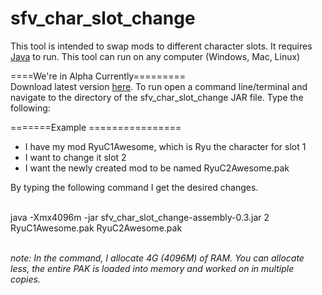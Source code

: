 # sfv_char_slot_change
This tool is intended to swap mods to different character slots.  It requires <a href="https://www.oracle.com/technetwork/java/javase/downloads/jdk13-downloads-5672538.html">Java</a> to run.  This tool can run on any computer (Windows, Mac, Linux)

====We're in Alpha Currently=========<br>
Download latest version <a href="https://drive.google.com/open?id=1_RgkQUQFVC7k0iBBzfBp6oW0VtBdyncf">here</a>.
To run open a command line/terminal and navigate to the directory of the sfv_char_slot_change JAR file. Type the following:

=======Example ================<br>
<ul>
<li>I have my mod RyuC1Awesome, which is Ryu the character for slot 1</li>
<li>I want to change it slot 2</li>
<li>I want the newly created mod to be named RyuC2Awesome.pak</li>
</ul>
By typing the following command I get the desired changes.<br><br>

java -Xmx4096m -jar sfv_char_slot_change-assembly-0.3.jar 2 RyuC1Awesome.pak RyuC2Awesome.pak

<br><i>note: In the command, I allocate 4G (4096M) of RAM.  You can allocate less, the entire PAK is loaded into memory and worked on in multiple copies.</i> 
